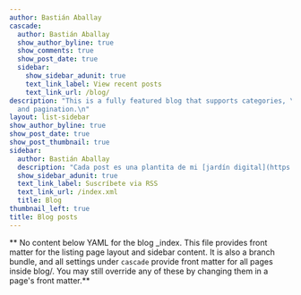 ```yaml
---
author: Bastián Aballay
cascade:
  author: Bastián Aballay
  show_author_byline: true
  show_comments: true
  show_post_date: true
  sidebar:
    show_sidebar_adunit: true
    text_link_label: View recent posts
    text_link_url: /blog/
description: "This is a fully featured blog that supports categories, \ntags, series,
  and pagination.\n"
layout: list-sidebar
show_author_byline: true
show_post_date: true
show_post_thumbnail: true
sidebar:
  author: Bastián Aballay
  description: "Cada post es una plantita de mi [jardín digital](https://nesslabs.com/digital-garden-set-up)."
  show_sidebar_adunit: true
  text_link_label: Suscríbete via RSS
  text_link_url: /index.xml
  title: Blog
thumbnail_left: true
title: Blog posts
---
```


** No content below YAML for the blog _index. This file provides front matter for the listing page layout and sidebar content. It is also a branch bundle, and all settings under `cascade` provide front matter for all pages inside blog/. You may still override any of these by changing them in a page's front matter.**
